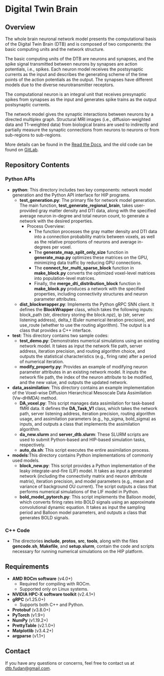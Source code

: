 # Digital Twin Brain

## Overview

The whole brain neuronal network model presents the computational basis of the Digital Twin Brain (DTB) and is composed of two components: the basic computing units and the network structure.

The basic computing units of the DTB are neurons and synapses, and the spike signal transmitted between neurons by synapses are action potentials, i.e., spikes. Each neuron model receives the postsynaptic currents as the input and describes the generating scheme of the time points of the action potentials as the output. The synapses have different models due to the diverse neurotransmitter receptors.

The computational neuron is an integral unit that receives presynaptic spikes from synapses as the input and generates spike trains as the output postsynaptic currents.

The network model gives the synaptic interactions between neurons by a directed multiplex graph. Structural MRI images (i.e., diffusion-weighted data and T1-weighted data) from biological brains are used to indirectly and partially measure the synaptic connections from neurons to neurons or from sub-regions to sub-regions.

More details can be found in the [Read the Docs](https://readthedocs.org/projects/dtb-open/), and the old code can be found on [GitLab](https://gitlab.com/lu_seminar/spliking_nn_for_brain_simulation).

## Repository Contents

### Python APIs
- **python**: This directory includes two key components: network model generation and the Python API interface for HIP programs.
  - **test_generation.py**: The primary file for network model generation. The main function, **test_generate_regional_brain**, takes user-provided gray matter density and DTI data, along with the specified average neuron in-degree and total neuron count, to generate a network with the desired properties.
    - Process Overview:
      - The function processes the gray matter density and DTI data into a connection probability matrix between voxels, as well as the relative proportions of neurons and average in-degrees per voxel.
      - The **generate_map_split_only_size** function in **generate_map.py** optimizes these matrices on the GPU, minimizing data traffic by reducing GPU connections.
      - The **connect_for_multi_sparse_block** function in **make_block.py** converts the optimized voxel-level matrices into population-level matrices.
      - Finally, the **merge_dti_distribution_block** function in **make_block.py** produces a network with the specified properties, including connectivity structures and neuron parameter attributes.
  - **dist_blockwrapper.py**: Implements the Python gRPC SNN client. It defines the **BlockWrapper** class, which takes the following inputs: block_path (str, directory storing the block.npz), ip (str, server listening address), delta_t (Euler numerical iteration precision), and use_route (whether to use the routing algorithm). The output is a class that provides a C++ interface.
- **test**: This directory contains two sample codes: 
  - **test_demo.py**: Demonstrates numerical simulations using an existing network model. It takes as input the network file path, server address, iteration precision, and routing algorithm choice, and outputs the statistical characteristics (e.g., firing rate) after a period of numerical iteration.
  - **modify_property.py**: Provides an example of modifying neuron parameter attributes in an existing network model. It inputs the network file path, the index of the neuron attribute to be modified, and the new value, and outputs the updated network.
- **data_assimilation**: This directory contains an example implementation of the Voxel-wise Diffusion Hierarchical Mesoscale Data Assimilation (Vw-dHMDA) method.
  - **DA_voxel.py**: This script manages data assimilation for task-based fMRI data. It defines the **DA_Task_V1** class, which takes the network path, server listening address, iteration precision, routing algorithm usage, and assimilation parameters (e.g., hp_sigma, bold_sigma) as inputs, and outputs a class that implements the assimilation algorithm.
  - **da_new.slurm** and **server_dtb.slurm**: These SLURM scripts are used to submit Python-based and HIP-based simulation tasks, respectively.
  - **auto_da.sh**: This script executes the entire assimilation process.
- **models**:This directory contains Python implementations of commonly used models.
  - **block_new.py**: This script provides a Python implementation of the leaky integrate-and-fire (LIF) model. It takes as input a generated network (including the connectivity matrix and neuron attribute matrix), iteration precision, and model parameters (e.g., mean and variance of background OU current). The script outputs a class that performs numerical simulations of the LIF model in Python.
  - **bold_model_pytorch.py**: This script implements the Balloon model, which converts firing rates into BOLD signals using an approximate convolutional dynamic equation. It takes as input the sampling period and Balloon model parameters, and outputs a class that generates BOLD signals.


### C++ Code
- The directories **include**, **protos**, **src**, **tools**, along with the files **gencode.sh**, **Makefile**, and **setup.slurm**, contain the code and scripts necessary for running numerical simulations on the HIP platform.

## Requirements
- **AMD ROCm software** (v4.0+)
  - Required for compiling with ROCm. 
  - Supported only on Linux systems. 
- **NVIDIA HPC-X software toolkit** (v2.4.1+)
- **gRPC** (v1.25.0+)
  - Supports both C++ and Python.
- **Protobuf** (v3.8.0+)
- **PyTorch** (v1.9+)
- **NumPy** (v1.19.2+)
- **PrettyTable** (v2.1.0+)
- **Matplotlib** (v3.4.2+)
- **argparse** (v1.1+)

## Contact
If you have any questions or concerns, feel free to contact us at [dtb.fudan@gmail.com](mailto:dtb.fudan@gmail.com).
